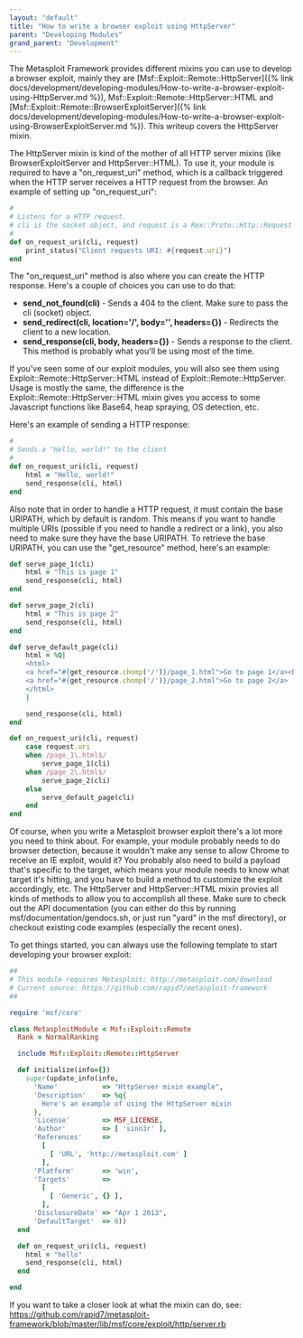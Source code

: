 ```yaml
---
layout: "default"
title: "How to write a browser exploit using HttpServer"
parent: "Developing Modules"
grand_parent: "Development"
---
```


The Metasploit Framework provides different mixins you can use to develop a browser exploit, mainly they are [Msf::Exploit::Remote::HttpServer]({% link docs/development/developing-modules/How-to-write-a-browser-exploit-using-HttpServer.md %}), Msf::Exploit::Remote::HttpServer::HTML and [Msf::Exploit::Remote::BrowserExploitServer]({% link docs/development/developing-modules/How-to-write-a-browser-exploit-using-BrowserExploitServer.md %}). This writeup covers the HttpServer mixin.

The HttpServer mixin is kind of the mother of all HTTP server mixins (like BrowserExploitServer and HttpServer::HTML). To use it, your module is required to have a "on_request_uri" method, which is a callback triggered when the HTTP server receives a HTTP request from the browser. An example of setting up "on_request_uri":

```ruby
#
# Listens for a HTTP request.
# cli is the socket object, and request is a Rex::Proto::Http::Request object
#
def on_request_uri(cli, request)
	print_status("Client requests URI: #{request.uri}")
end
```

The "on_request_uri" method is also where you can create the HTTP response. Here's a couple of choices you can use to do that:

* **send_not_found(cli)** - Sends a 404 to the client. Make sure to pass the cli (socket) object.
* **send_redirect(cli, location='/', body='', headers={})** - Redirects the client to a new location.
* **send_response(cli, body, headers={})** - Sends a response to the client. This method is probably what you'll be using most of the time.

If you've seen some of our exploit modules, you will also see them using Exploit::Remote::HttpServer::HTML instead of Exploit::Remote::HttpServer. Usage is mostly the same, the difference is the Exploit::Remote::HttpServer::HTML mixin gives you access to some Javascript functions like Base64, heap spraying, OS detection, etc.

Here's an example of sending a HTTP response:

```ruby
#
# Sends a "Hello, world!" to the client
#
def on_request_uri(cli, request)
	html = "Hello, world!"
	send_response(cli, html)
end
```

Also note that in order to handle a HTTP request, it must contain the base URIPATH, which by default is random. This means if you want to handle multiple URIs (possible if you need to handle a redirect or a link), you also need to make sure they have the base URIPATH. To retrieve the base URIPATH, you can use the "get_resource" method, here's an example:

```ruby
def serve_page_1(cli)
	html = "This is page 1"
	send_response(cli, html)
end

def serve_page_2(cli)
	html = "This is page 2"
	send_response(cli, html)
end

def serve_default_page(cli)
	html = %Q|
	<html>
	<a href="#{get_resource.chomp('/')}/page_1.html">Go to page 1</a><br>
	<a href="#{get_resource.chomp('/')}/page_2.html">Go to page 2</a>
	</html>
	|

	send_response(cli, html)
end

def on_request_uri(cli, request)
	case request.uri
	when /page_1\.html$/
		serve_page_1(cli)
	when /page_2\.html$/
		serve_page_2(cli)
	else
		serve_default_page(cli)
	end
end
```

Of course, when you write a Metasploit browser exploit there's a lot more you need to think about. For example, your module probably needs to do browser detection, because it wouldn't make any sense to allow Chrome to receive an IE exploit, would it? You probably also need to build a payload that's specific to the target, which means your module needs to know what target it's hitting, and you have to build a method to customize the exploit accordingly, etc. The HttpServer and HttpServer::HTML mixin provies all kinds of methods to allow you to accomplish all these. Make sure to check out the API documentation (you can either do this by running msf/documentation/gendocs.sh, or just run "yard" in the msf directory), or checkout existing code examples (especially the recent ones).

To get things started, you can always use the following template to start developing your browser exploit:

```ruby
##
# This module requires Metasploit: http://metasploit.com/download
# Current source: https://github.com/rapid7/metasploit-framework
##

require 'msf/core'

class MetasploitModule < Msf::Exploit::Remote
  Rank = NormalRanking

  include Msf::Exploit::Remote::HttpServer

  def initialize(info={})
    super(update_info(info,
      'Name'           => "HttpServer mixin example",
      'Description'    => %q{
        Here's an example of using the HttpServer mixin
      },
      'License'        => MSF_LICENSE,
      'Author'         => [ 'sinn3r' ],
      'References'     => 
        [
          [ 'URL', 'http://metasploit.com' ]
        ],
      'Platform'       => 'win',
      'Targets'        =>
        [
          [ 'Generic', {} ],
        ],
      'DisclosureDate' => "Apr 1 2013",
      'DefaultTarget'  => 0))
  end

  def on_request_uri(cli, request)
    html = "hello"
    send_response(cli, html)
  end

end
```

If you want to take a closer look at what the mixin can do, see:
<https://github.com/rapid7/metasploit-framework/blob/master/lib/msf/core/exploit/http/server.rb>
